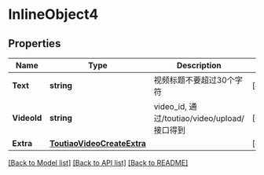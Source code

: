 # InlineObject4

## Properties

Name | Type | Description | Notes
------------ | ------------- | ------------- | -------------
**Text** | **string** | 视频标题不要超过30个字符 | [optional] 
**VideoId** | **string** | video_id, 通过/toutiao/video/upload/接口得到 | [optional] 
**Extra** | [**ToutiaoVideoCreateExtra**](_toutiao_video_create_extra.md) |  | [optional] 

[[Back to Model list]](../README.md#documentation-for-models) [[Back to API list]](../README.md#documentation-for-api-endpoints) [[Back to README]](../README.md)


